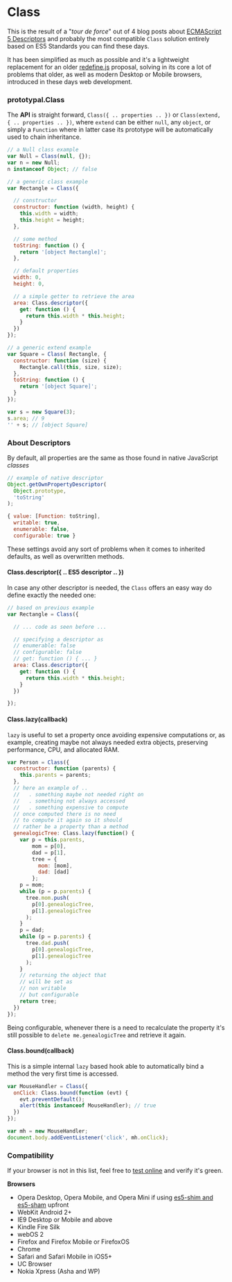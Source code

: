 Class
==========

This is the result of a "_tour de force_" out of 4 blog posts about [ECMAScript 5 Descriptors](http://webreflection.blogspot.com/2014/03/what-books-wont-tell-you-about-es5.html) and probably the most compatible `Class` solution entirely based on ES5 Standards you can find these days.

It has been simplified as much as possible and it's a lightweight replacement for an older [redefine.js](https://github.com/WebReflection/redefine#redefinejs) proposal, solving in its core a lot of problems that older, as well as modern Desktop or Mobile browsers, introduced in these days web development.

### prototypal.Class
The **API** is straight forward, `Class({ .. properties .. })` or `Class(extend, { .. properties .. })`, where `extend` can be either `null`, any `object`, or simply a `Function` where in latter case its prototype will be automatically used to chain inheritance.
```javascript
// a Null class example
var Null = Class(null, {});
var n = new Null;
n instanceof Object; // false

// a generic class example
var Rectangle = Class({

  // constructor
  constructor: function (width, height) {
    this.width = width;
    this.height = height;
  },

  // some method
  toString: function () {
    return '[object Rectangle]';
  },

  // default properties
  width: 0,
  height: 0,

  // a simple getter to retrieve the area
  area: Class.descriptor({
    get: function () {
      return this.width * this.height;
    }
  })
});

// a generic extend example
var Square = Class( Rectangle, {
  constructor: function (size) {
    Rectangle.call(this, size, size);
  },
  toString: function () {
    return '[object Square]';
  }
});

var s = new Square(3);
s.area; // 9
'' + s; // [object Square]
```


### About Descriptors
By default, all properties are the same as those found in native JavaScript _classes_
```javascript
// example of native descriptor
Object.getOwnPropertyDescriptor(
  Object.prototype,
  'toString'
);

{ value: [Function: toString],
  writable: true,
  enumerable: false,
  configurable: true }
```
These settings avoid any sort of problems when it comes to inherited defaults, as well as overwritten methods.


#### Class.descriptor({ .. ES5 descriptor .. })
In case any other descriptor is needed, the `Class` offers an easy way do define exactly the needed one:
```javascript
// based on previous example
var Rectangle = Class({

  // ... code as seen before ... 

  // specifying a descriptor as
  // enumerable: false
  // configurable: false
  // get: function () { ... }
  area: Class.descriptor({
    get: function () {
      return this.width * this.height;
    }
  })

});
```


#### Class.lazy(callback)
`lazy` is useful to set a property once avoiding expensive computations or, as example, creating maybe not always needed extra objects, preserving performance, CPU, and allocated RAM.
```javascript
var Person = Class({
  constructor: function (parents) {
    this.parents = parents;
  },
  // here an example of ..
  //   . something maybe not needed right on
  //   . something not always accessed
  //   . something expensive to compute
  // once computed there is no need
  // to compute it again so it should
  // rather be a property than a method
  genealogicTree: Class.lazy(function() {
    var p = this.parents,
        mom = p[0],
        dad = p[1],
        tree = {
          mom: [mom],
          dad: [dad]
        };
    p = mom;
    while (p = p.parents) {
      tree.mom.push(
        p[0].genealogicTree,
        p[1].genealogicTree
      );
    }
    p = dad;
    while (p = p.parents) {
      tree.dad.push(
        p[0].genealogicTree,
        p[1].genealogicTree
      );
    }
    // returning the object that
    // will be set as
    // non writable
    // but configurable
    return tree;
  })
});
```
Being configurable, whenever there is a need to recalculate the property it's still possible to `delete me.genealogicTree` and retrieve it again.


#### Class.bound(callback)
This is a simple internal `lazy` based hook able to automatically bind a method the very first time is accessed.
```javascript
var MouseHandler = Class({
  onClick: Class.bound(function (evt) {
    evt.preventDefault();
    alert(this instanceof MouseHandler); // true
  })
});

var mh = new MouseHandler;
document.body.addEventListener('click', mh.onClick);
```


### Compatibility
If your browser is not in this list, feel free to [test online](http://webreflection.github.io/prototypal/test/) and verify it's green.

**Browsers**
  * Opera Desktop, Opera Mobile, and Opera Mini if using [es5-shim and es5-sham](./test/es5.js) upfront
  * WebKit Android 2+
  * IE9 Desktop or Mobile and above
  * Kindle Fire Silk
  * webOS 2
  * Firefox and Firefox Mobile or FirefoxOS
  * Chrome
  * Safari and Safari Mobile in iOS5+
  * UC Browser
  * Nokia Xpress (Asha and WP)


